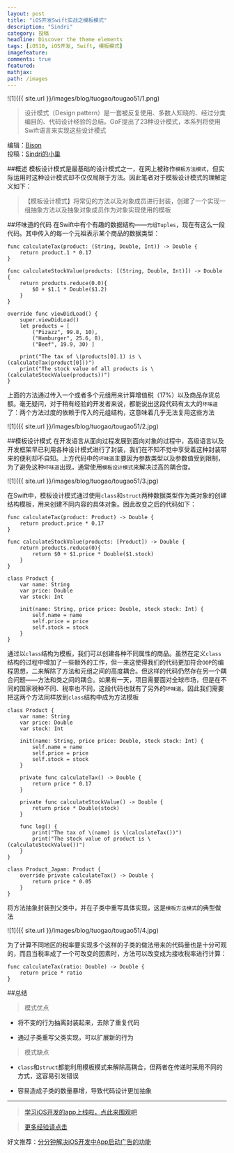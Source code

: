 ```yaml
---
layout: post
title: "iOS开发Swift实战之模板模式"
description: "Sindri"
category: 投稿
headline: Discover the theme elements
tags: [iOS10, iOS开发, Swift, 模板模式]
imagefeature: 
comments: true
featured: 
mathjax: 
path: /images
---
```


![1]({{ site.url }}/images/blog/tuogao/tougao51/1.png)<br>

> 设计模式（Design pattern）是一套被反复使用、多数人知晓的、经过分类编目的、代码设计经验的总结。GoF提出了23种设计模式，本系列将使用Swift语言来实现这些设计模式

编辑：[Bison](http://allluckly.cn)<br>
投稿：[Sindri的小巢](http://www.jianshu.com/p/76d38ceb1ad3)<br>

##概述
模板设计模式是最基础的设计模式之一，在网上被称作`模板方法模式`，但实际运用时这种设计模式却不仅仅局限于方法。因此笔者对于模板设计模式的理解定义如下：
> 【模板设计模式】将常见的方法以及对象成员进行封装，创建了一个实现一组抽象方法以及抽象对象成员作为对象实现使用的模板

##坏味道的代码
在Swift中有个有趣的数据结构——`元组Tuples`，现在有这么一段代码。其中传入的每一个元祖表示某个商品的数据类型：

    func calculateTax(product: (String, Double, Int)) -> Double {
        return product.1 * 0.17
    }

    func calculateStockValue(products: [(String, Double, Int)]) -> Double {
        return products.reduce(0.0){
            $0 + $1.1 * Double($1.2)
        }
    }

    override func viewDidLoad() {
        super.viewDidLoad()
        let products = [
            ("Pizazz", 99.8, 10),
            ("Hamburger", 25.6, 8),
            ("Beef", 19.9, 30) ]

        print("The tax of \(products[0].1) is \(calculateTax(product[0]))")
        print("The stock value of all products is \(calculateStockValue(products))")
    }
上面的方法通过传入一个或者多个元组用来计算增值税（17%）以及商品存货总额。毫无疑问，对于稍有经验的开发者来说，都能说出这段代码有太大的`坏味道`了：两个方法过度的依赖于传入的元组结构，这意味着几乎无法复用这些方法

![1]({{ site.url }}/images/blog/tuogao/tougao51/2.jpg)<br>

##模板设计模式
在开发语言从面向过程发展到面向对象的过程中，高级语言以及开发框架早已利用各种设计模式进行了封装，我们在不知不觉中享受着这种封装带来的便利却不自知。上方代码中的`坏味道`主要因为参数类型以及参数值受到限制，为了避免这种`坏味道`出现，通常使用`模板设计模式`来解决过高的耦合度。

![1]({{ site.url }}/images/blog/tuogao/tougao51/3.jpg)<br>

在Swift中，模板设计模式通过使用`class`和`struct`两种数据类型作为类对象的创建结构模板，用来创建不同内容的具体对象。因此改变之后的代码如下：

    func calculateTax(product: Product) -> Double {
        return product.price * 0.17
    }

    func calculateStockValue(products: [Product]) -> Double {
        return products.reduce(0){
            return $0 + $1.price * Double($1.stock)
        }
    }

    class Product {
        var name: String
        var price: Double
        var stock: Int

        init(name: String, price price: Double, stock stock: Int) {
            self.name = name
            self.price = price
            self.stock = stock
        }
    }

通过以`class`结构为模板，我们可以创建各种不同属性的商品。虽然在定义`class`结构的过程中增加了一些额外的工作，但一来这使得我们的代码更加符合`OOP`的编程思想，二来解除了方法和元组之间的高度耦合。但这样的代码仍然存在另一个耦合问题——方法和类之间的耦合。如果有一天，项目需要面对全球市场，但是在不同的国家税种不同、税率也不同，这段代码也就有了另外的`坏味道`。因此我们需要把这两个方法同样放到`class`结构中成为方法模板

    class Product {
        var name: String
        var price: Double
        var stock: Int

        init(name: String, price price: Double, stock stock: Int) {
            self.name = name
            self.price = price
            self.stock = stock
        }

        private func calculateTax() -> Double {
            return price * 0.17
        }

        private func calculateStockValue() -> Double {
            return price * Double(stock)
        }

        func log() {
            print("The tax of \(name) is \(calculateTax())")
            print("The stock value of product is \(calculateStockValue())")
        }
    }

    class Product_Japan: Product {
        override private calculateTax() -> Double {
            return price * 0.05
        }
    }

将方法抽象封装到父类中，并在子类中重写具体实现，这是`模板方法模式`的典型做法

![1]({{ site.url }}/images/blog/tuogao/tougao51/4.jpg)<br>

为了计算不同地区的税率要实现多个这样的子类的做法带来的代码量也是十分可观的，而且当税率成了一个可改变的因素时，方法可以改变成为接收税率进行计算：

    func calculateTax(ratio: Double) -> Double {
        return price * ratio
    }


##总结

> 模式优点

- 将不变的行为抽离封装起来，去除了重复代码

- 通过子类重写父类实现，可以扩展新的行为

> 模式缺点

- `class`和`struct`都能利用模板模式来解除高耦合，但两者在传递时采用不同的方式，这容易引发错误

- 容易造成子类的数量暴增，导致代码设计更加抽象


----------------------------------------------------------

> [学习iOS开发的app上线啦，点此来围观吧](https://itunes.apple.com/us/app/it-blog-zi-xueios-kai-fa-jin/id1067787090?l=zh&ls=1&mt=8)<br>

> [更多经验请点击](http://allluckly.cn)<br>

好文推荐：[分分钟解决iOS开发中App启动广告的功能](http://allluckly.cn/lblaunchimagead/LBLaunchImageAd)<br>